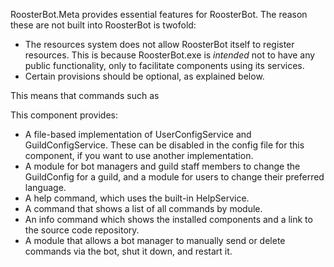 RoosterBot.Meta provides essential features for RoosterBot. The reason these are not built into RoosterBot is twofold:
- The resources system does not allow RoosterBot itself to register resources. This is because RoosterBot.exe is *intended* not to have any public functionality, only to facilitate components using its services.
- Certain provisions should be optional, as explained below.

This means that commands such as 

This component provides:
- A file-based implementation of UserConfigService and GuildConfigService. These can be disabled in the config file for this component, if you want to use another implementation.
- A module for bot managers and guild staff members to change the GuildConfig for a guild, and a module for users to change their preferred language.
- A help command, which uses the built-in HelpService.
- A command that shows a list of all commands by module.
- An info command which shows the installed components and a link to the source code repository.
- A module that allows a bot manager to manually send or delete commands via the bot, shut it down, and restart it.
